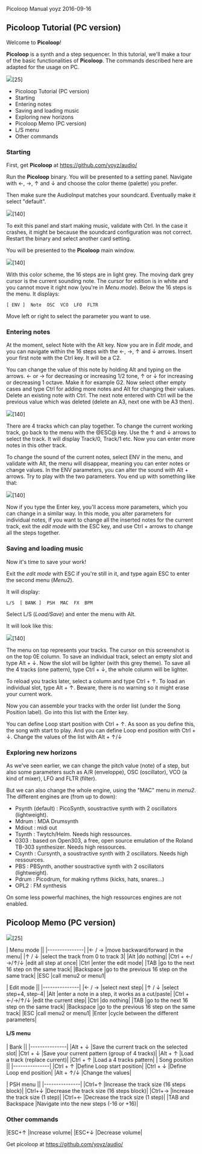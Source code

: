 Picoloop Manual
yoyz
2016-09-16


## Picoloop Tutorial (PC version) 

Welcome to **Picoloop**!

**Picoloop** is a synth and a step sequencer. In this tutorial, we'll make a tour of the basic functionalities of **Picoloop**. The commands described here are adapted for the usage on PC.

 ![](images/picoloop.png)[25]


 * Picoloop Tutorial (PC version)
  * Starting
  * Entering notes
  * Saving and loading music
  * Exploring new horizons
 * Picoloop Memo (PC version)
  * L/S menu
 * Other commands

### Starting 

First, get **Picoloop** at https://github.com/yoyz/audio/

Run the **Picoloop** binary. You will be presented to a setting panel. Navigate with ←, →, ↑ and ↓ and choose the color theme (palette) you prefer.

Then make sure the AudioInput matches your soundcard. Eventually make it select "default".

 ![](images/picoloop01.png)[140]

To exit this panel and start making music, validate with Ctrl.  In the case it crashes, it might be because the soundcard configuration was not correct. Restart the binary and select another card setting.

You will be presented to the **Picoloop** main window. 

 ![](images/picoloop02.png)[140]

With this color scheme, the 16 steps are in light grey. The moving dark grey cursor is the current sounding note. The cursor for edition is in white and you cannot move it right now (you're in *Menu mode*). Below the 16 steps is the menu. It displays:

    [ ENV ]  Note  OSC  VCO  LFO  FLTR

Move left or right to select the parameter you want to use. 

### Entering notes 

At the moment, select Note with the Alt key. Now you are in *Edit mode*, and you can navigate within the 16 steps with the ←, →, ↑ and ↓ arrows. Insert your first note with the Ctrl key. It will be a C2. 

You can change the value of this note by holding Alt and typing on the arrows. ← or → for decreasing or increasing 1/2 tone, ↑ or ↓ for increasing or decreasing 1 octave. Make it for example G2. Now select other empty cases and type Ctrl for adding more notes and Alt for changing their values. Delete an existing note with Ctrl. The next note entered with Ctrl will be the previous value which was deleted (delete an A3, next one with be A3 then).

 ![](images/picoloop03.png)[140]

There are 4 tracks which can play together. To change the current working track, go back to the menu with the @ESC@ key. Use the ↑ and ↓ arrows to select the track. It will display Track/0, Track/1 etc. Now you can enter more notes in this other track.

To change the sound of the current notes, select ENV in the menu, and validate with Alt, the menu will disappear, meaning you can enter notes or change values. In the ENV parameters, you can alter the sound with Alt + arrows. Try to play with the two parameters. You end up with something like that:

  ![](images/picoloop04.png)[140]

Now if you type the Enter key, you'll access more parameters, which you can change in a similar way. In this mode, you alter parameters for individual notes, if you want to change all the inserted notes for the current track, exit the *edit mode* with the ESC key, and use Ctrl + arrows to change all the steps together.

### Saving and loading music 

Now it's time to save your work!

Exit the *edit mode* with ESC if you're still in it, and type again ESC to enter the second menu (*Menu2*). 

It will display:

    L/S  [ BANK ]  PSH  MAC  FX  BPM

Select L/S (*Load/Save*) and enter the menu with Alt.

It will look like this:

  ![](images/picoloop05.png)[140]

The menu on top represents your tracks. The cursor on this screenshot is on the top 0E column. To save an individual track, select an empty slot and type Alt + ↓. Now the slot will be lighter (with this grey theme). To save all the 4 tracks (one pattern), type Ctrl + ↓, the whole column will be lighter.

To reload you tracks later, select a column and type Ctrl + ↑. To load an individual slot, type Alt + ↑. Beware, there is no warning so it might erase your current work.

Now you can assemble your tracks with the order list (under the Song Position label). Go into this list with the Enter key. 

You can define Loop start position with Ctrl + ↑. As soon as you define this, the song with start to play. And you can define Loop end position with Ctrl + ↓. Change the values of the list with Alt + ↑/↓ 

### Exploring new horizons 

As we've seen earlier, we can change the pitch value (note) of a step, but also some parameters such as A/R (enveloppe), OSC (oscillator), VCO (a kind of mixer), LFO and FLTR (filter).

But we can also change the whole engine, using the "MAC" menu in *menu2*. The different engines are (from up to down):

 * Psynth (default) : PicoSynth, soustractive synth with 2 oscillators (lightweight).
 * Mdrum : MDA Drumsynth
 * Mdiout : midi out
 * Tsynth : Twytch/Helm. Needs high ressources.
 * 0303 : based on Open303, a free, open source emulation of the Roland TB-303 synthesizer. Needs high ressources.
 * Csynth : Cursynth, a soustractive synth with 2 oscillators. Needs high ressources.
 * PBS : PBSynth, another soustractive synth with 2 oscillators (lightweight).
 * Pdrum : Picodrum, for making rythms (kicks, hats, snares...)
 * OPL2 : FM synthesis

On some less powerful machines, the high ressources engines are not enabled.

## Picoloop Memo (PC version) 

 ![](images/picoloop.png)[25]

| Menu mode ||
|---------------|
|← / → |move backward/forward in the menu|
|↑ / ↓ |select the track from 0 to track 3|
|Alt |do nothing|
|Ctrl + ←/→/↑/↓ |edit all step at once|
|Ctrl |enter the edit mode|
|TAB |go to the next     16 step on the same track|
|Backspace |go to the previous 16 step on the same track|
|ESC |call menu2 or menu1|

| Edit mode ||
|---------------|
|← / → |select next step|
|↑ / ↓ |select step+4, step-4|
|Alt |enter a note in a step, it works as a cut/paste|
|Ctrl + ←/→/↑/↓ |edit the current step|
|Ctrl |do nothing|
|TAB |go to the next     16 step on the same track|
|Backspace |go to the previous 16 step on the same track|
|ESC |call menu2 or menu1|
|Enter |cycle between the different parameters|

#### L/S menu 

| Bank ||
|---------------|
|Alt + ↓ |Save the current track on the selected slot|
|Ctrl + ↓ |Save your current pattern (group of 4 tracks)|
|Alt + ↑ |Load a track (replace current)|
|Ctrl + ↑ |Load a 4 tracks pattern|
| Song position ||
|---------------|
|Ctrl + ↑ |Define Loop start position|
|Ctrl + ↓ |Define Loop end position|
|Alt + ↑/↓ |Change the values|

| PSH menu ||
|---------------|
|Ctrl+↑ |Increase the track size (16 steps block)|
|Ctrl+↓ |Decrease the track size (16 steps block)|
|Ctrl+→ |Increase the track size (1 step)|
|Ctrl+← |Decrease the track size (1 step)|
|TAB and Backspace |Navigate into the new steps (-16 or +16)|

### Other commands 

|ESC+↑ |Increase volume|
|ESC+↓ |Decrease volume|

Get picoloop at https://github.com/yoyz/audio/

